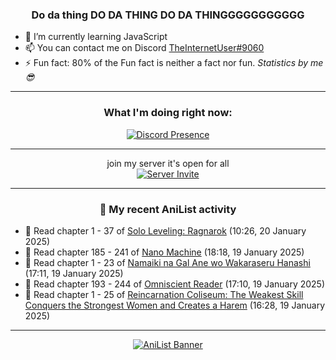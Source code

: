 <div align="center">

### Do da thing DO DA THING DO DA THINGGGGGGGGGGG
</div>

- 🌱 I’m currently learning JavaScript
- 📫 You can contact me on Discord [TheInternetUser#9060](https://discord.com/users/534117072796385300)
- ⚡ Fun fact: 80% of the Fun fact is neither a fact nor fun. _Statistics by me 😎_
<hr>

<div align="center">

### What I'm doing right now:
[![Discord Presence](https://lanyard.cnrad.dev/api/534117072796385300)](https://discord.com/users/534117072796385300)
<hr>

join my server it's open for all <br>
[![Server Invite](https://invidget.switchblade.xyz/bfYgVHxrSs)](https://discord.gg/bfYgVHxrSs)

<hr>
  
### 🌸 My recent AniList activity

</div>

<!-- ANILIST_ACTIVITY:start -->

-   📖 Read chapter 1 - 37 of [Solo Leveling: Ragnarok](https://anilist.co/manga/179445) (10:26, 20 January 2025)
-   📖 Read chapter 185 - 241 of [Nano Machine](https://anilist.co/manga/120980) (18:18, 19 January 2025)
-   📖 Read chapter 1 - 23 of [Namaiki na Gal Ane wo Wakaraseru Hanashi](https://anilist.co/manga/179506) (17:11, 19 January 2025)
-   📖 Read chapter 193 - 244 of [Omniscient Reader](https://anilist.co/manga/119257) (17:10, 19 January 2025)
-   📖 Read chapter 1 - 25 of [Reincarnation Coliseum: The Weakest Skill Conquers the Strongest Women and Creates a Harem](https://anilist.co/manga/152284) (16:28, 19 January 2025)

<!-- ANILIST_ACTIVITY:end -->
<hr>

<div align="center">

[![AniList Banner](https://img.anili.st/User/929966)](https://anilist.co/user/TheInternetUser)

<!-- ![Profile views](https://gpvc.arturio.dev/TheInternetUse7) Since 2023-01-09 -->
<br>


</div>
